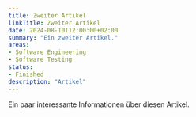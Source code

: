 ```yaml
---
title: Zweiter Artikel
linkTitle: Zweiter Artikel
date: 2024-08-10T12:00:00+02:00
summary: "Ein zweiter Artikel."
areas:
- Software Engineering
- Software Testing
status:
- Finished
description: "Artikel"
---
```


Ein paar interessante Informationen über diesen Artikel.